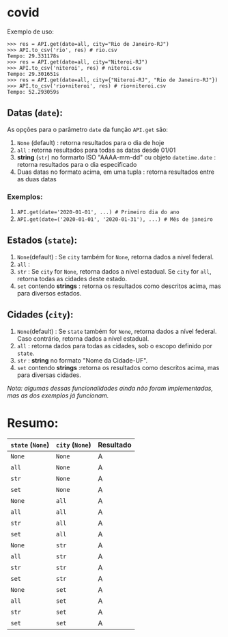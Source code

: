 # covid

Exemplo de uso:

```$ python3 -i api.py
>>> res = API.get(date=all, city="Rio de Janeiro-RJ")
>>> API.to_csv('rio', res) # rio.csv
Tempo: 29.331178s
>>> res = API.get(date=all, city="Niteroi-RJ")
>>> API.to_csv('niteroi', res) # niteroi.csv
Tempo: 29.301651s
>>> res = API.get(date=all, city={"Niteroi-RJ", "Rio de Janeiro-RJ"})
>>> API.to_csv('rio+niteroi', res) # rio+niteroi.csv
Tempo: 52.293059s
```

## Datas (`date`):
As opções para o parâmetro `date` da função `API.get` são:
1. `None` (default) : retorna resultados para o dia de hoje
2. `all` : retorna resultados para todas as datas desde 01/01
3. __string__ (`str`) no formarto ISO "AAAA-mm-dd" ou objeto `datetime.date` : retorna resultados para o dia especificado
4. Duas datas no formato acima, em uma tupla : retorna resultados entre as duas datas

### Exemplos:
1. `API.get(date='2020-01-01', ...) # Primeiro dia do ano`
2. `API.get(date=('2020-01-01', '2020-01-31'), ...) # Mês de janeiro`

## Estados (`state`):
1. `None`(default) : Se `city` também for `None`, retorna dados a nível federal.
2. `all` : 
3. `str` : Se `city` for `None`, retorna dados a nível estadual. Se `city` for `all`, retorna todas as cidades deste estado.
4. `set` contendo __strings__ : retorna os resultados como descritos acima, mas para diversos estados.

## Cidades (`city`):
1. `None`(default) : Se `state` também for `None`, retorna dados a nível federal. Caso contrário, retorna dados a nível estadual.
2. `all` : retorna dados para todas as cidades, sob o escopo definido por `state`.
3. `str` : __string__ no formato "Nome da Cidade-UF".
4. `set` contendo __strings__ :retorna os resultados como descritos acima, mas para diversas cidades.

*Nota: algumas dessas funcionalidades ainda não foram implementadas, mas as dos exemplos já funcionam.*

# Resumo:

| `state` (`None`) |`city` (`None`)| Resultado |
| ---------------- | ------------- | --------- |
| `None`           | `None`        | A         |
| `all`            | `None`        | A         |
| `str`            | `None`        | A         |
| `set`            | `None`        | A         |
| `None`           | `all`         | A         |
| `all`            | `all`         | A         |
| `str`            | `all`         | A         |
| `set`            | `all`         | A         |
| `None`           | `str`         | A         |
| `all`            | `str`         | A         |
| `str`            | `str`         | A         |
| `set`            | `str`         | A         |
| `None`           | `set`         | A         |
| `all`            | `set`         | A         |
| `str`            | `set`         | A         |
| `set`            | `set`         | A         |

